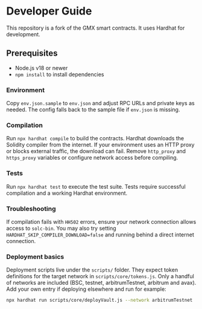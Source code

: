 # Developer Guide

This repository is a fork of the GMX smart contracts. It uses Hardhat for development.

## Prerequisites
- Node.js v18 or newer
- `npm install` to install dependencies

### Environment
Copy `env.json.sample` to `env.json` and adjust RPC URLs and private keys as needed. The config falls back to the sample file if `env.json` is missing.

### Compilation
Run `npx hardhat compile` to build the contracts. Hardhat downloads the Solidity compiler from the internet. If your environment uses an HTTP proxy or blocks external traffic, the download can fail. Remove `http_proxy` and `https_proxy` variables or configure network access before compiling.

### Tests
Run `npx hardhat test` to execute the test suite. Tests require successful compilation and a working Hardhat environment.

### Troubleshooting
If compilation fails with `HH502` errors, ensure your network connection allows access to `solc-bin`. You may also try setting `HARDHAT_SKIP_COMPILER_DOWNLOAD=false` and running behind a direct internet connection.

### Deployment basics
Deployment scripts live under the `scripts/` folder. They expect token
definitions for the target network in `scripts/core/tokens.js`. Only a handful
of networks are included (BSC, testnet, arbitrumTestnet, arbitrum and avax). Add
your own entry if deploying elsewhere and run for example:

```bash
npx hardhat run scripts/core/deployVault.js --network arbitrumTestnet
```


